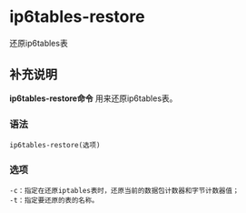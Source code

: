 ip6tables-restore
===

还原ip6tables表

## 补充说明

**ip6tables-restore命令** 用来还原ip6tables表。

###  语法

```shell
ip6tables-restore(选项)
```

###  选项

```shell
-c：指定在还原iptables表时，还原当前的数据包计数器和字节计数器值；
-t：指定要还原的表的名称。
```


